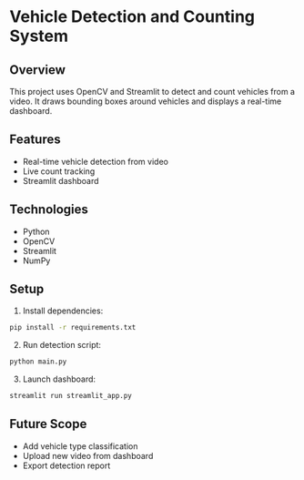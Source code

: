 # Vehicle Detection and Counting System

## Overview
This project uses OpenCV and Streamlit to detect and count vehicles from a video. It draws bounding boxes around vehicles and displays a real-time dashboard.

## Features
- Real-time vehicle detection from video
- Live count tracking
- Streamlit dashboard

## Technologies
- Python
- OpenCV
- Streamlit
- NumPy

## Setup
1. Install dependencies:
```bash
pip install -r requirements.txt
```
2. Run detection script:
```bash
python main.py
```
3. Launch dashboard:
```bash
streamlit run streamlit_app.py
```

## Future Scope
- Add vehicle type classification
- Upload new video from dashboard
- Export detection report